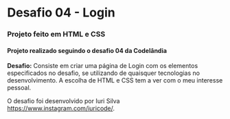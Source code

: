 # Desafio 04 - Login

### Projeto feito em HTML e CSS

#### Projeto realizado seguindo o desafio 04 da Codelândia

**Desafio:** Consiste em criar uma página de Login com os elementos especificados no desafio, se utilizando de quaisquer tecnologias no desenvolvimento. A escolha de HTML e CSS tem a ver com o meu interesse pessoal. 

O desafio foi desenvolvido por Iuri Silva <https://www.instagram.com/iuricode/>.